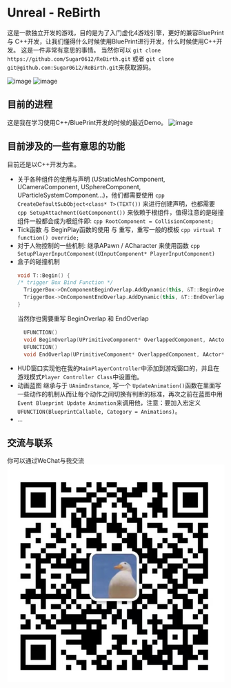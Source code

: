 # Unreal - ReBirth
  这是一款独立开发的游戏，目的是为了入门虚化4游戏引擎，更好的兼容BluePrint 与 C++开发，让我们懂得什么时候使用BluePrint进行开发，什么时候使用C++开发。
  这是一件非常有意思的事情。
  当然你可以 `git clone https://github.com/Sugar0612/ReBirth.git` 或者 `git clone git@github.com:Sugar0612/ReBirth.git`来获取源码。
  
  ![image](https://img.shields.io/badge/Base-ue4-blue.svg)   ![image](https://img.shields.io/badge/Language-c++-black.svg)
  
## 目前的进程

这是我在学习使用C++/BluePrint开发的时候的最近Demo。
![image](./image/ue4.gif)

## 目前涉及的一些有意思的功能

目前还是以C++开发为主。
- 关于各种组件的使用与声明 (UStaticMeshComponent, UCameraComponent, USphereComponent, UParticleSystemComponent...)，他们都需要使用 ```cpp CreateDefaultSubObject<class* T>(TEXT())``` 来进行创建声明，也都需要 ```cpp SetupAttachment(GetComponent())``` 来依赖于根组件，值得注意的是碰撞组件一般都会成为根组件即: ```cpp RootComponent = CollisionComponent;```
- Tick函数 与 BeginPlay函数的使用 与 重写，重写一般的模板 ```cpp virtual T function() override;```
- 对于人物控制的一些机制: 继承APawn / ACharacter 来使用函数 ```cpp SetupPlayerInputComponent(UInputComponent* PlayerInputComponent) ```
- 盒子的碰撞机制 
  ```cpp
  void T::Begin() {
  /* trigger Box Bind Function */
    TriggerBox->OnComponentBeginOverlap.AddDynamic(this, &T::BeginOverlap);
    TriggerBox->OnComponentEndOverlap.AddDynamic(this, &T::EndOverlap);
  }
  ```
  当然你也需要重写 BeginOverlap 和 EndOverlap
  ```cpp
    UFUNCTION()
    void BeginOverlap(UPrimitiveComponent* OverlappedComponent, AActor* OtherActor, UPrimitiveComponent* OtherComp, int32 OtherBodyIndex, bool bFromSweep, const FHitResult& SweepResult);
    UFUNCTION()
    void EndOverlap(UPrimitiveComponent* OverlappedComponent, AActor* OtherActor, UPrimitiveComponent* OtherComp, int32 OtherBodyIndex);
  ```
- HUD窗口实现他在我的`MainPlayerController`中添加到游戏窗口的，并且在游戏模式`Player Controller Class`中设置他。
- 动画蓝图 继承与于 `UAnimInstance`, 写一个 `UpdateAnimation()`函数在里面写一些动作的机制从而让每个动作之间切换有判断的标准，再次之前在蓝图中用 `Event Blueprint Update Animation`来调用他，注意：要加入宏定义 `UFUNCTION(BlueprintCallable, Category = Animations)`。
- ...

## 交流与联系
你可以通过WeChat与我交流
![wechat](./image/Wechat.png)
